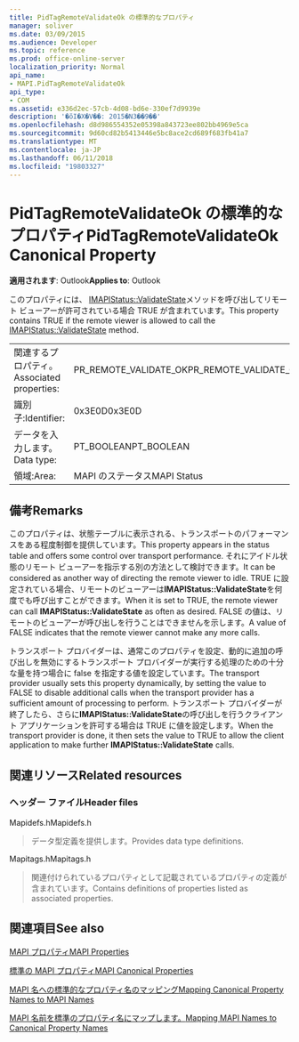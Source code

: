 ```yaml
---
title: PidTagRemoteValidateOk の標準的なプロパティ
manager: soliver
ms.date: 03/09/2015
ms.audience: Developer
ms.topic: reference
ms.prod: office-online-server
localization_priority: Normal
api_name:
- MAPI.PidTagRemoteValidateOk
api_type:
- COM
ms.assetid: e336d2ec-57cb-4d08-bd6e-330ef7d9939e
description: '�ŏI�X�V��: 2015�N3��9��'
ms.openlocfilehash: d8d986554352e05398a843723ee802bb4969e5ca
ms.sourcegitcommit: 9d60cd82b5413446e5bc8ace2cd689f683fb41a7
ms.translationtype: MT
ms.contentlocale: ja-JP
ms.lasthandoff: 06/11/2018
ms.locfileid: "19803327"
---
```

# <a name="pidtagremotevalidateok-canonical-property"></a><span data-ttu-id="8e23c-103">PidTagRemoteValidateOk の標準的なプロパティ</span><span class="sxs-lookup"><span data-stu-id="8e23c-103">PidTagRemoteValidateOk Canonical Property</span></span>

  
  
<span data-ttu-id="8e23c-104">**適用されます**: Outlook</span><span class="sxs-lookup"><span data-stu-id="8e23c-104">**Applies to**: Outlook</span></span> 
  
<span data-ttu-id="8e23c-105">このプロパティには、 [IMAPIStatus::ValidateState](imapistatus-validatestate.md)メソッドを呼び出してリモート ビューアーが許可されている場合 TRUE が含まれています。</span><span class="sxs-lookup"><span data-stu-id="8e23c-105">This property contains TRUE if the remote viewer is allowed to call the [IMAPIStatus::ValidateState](imapistatus-validatestate.md) method.</span></span> 
  
|||
|:-----|:-----|
|<span data-ttu-id="8e23c-106">関連するプロパティ。</span><span class="sxs-lookup"><span data-stu-id="8e23c-106">Associated properties:</span></span>  <br/> |<span data-ttu-id="8e23c-107">PR_REMOTE_VALIDATE_OK</span><span class="sxs-lookup"><span data-stu-id="8e23c-107">PR_REMOTE_VALIDATE_OK</span></span>  <br/> |
|<span data-ttu-id="8e23c-108">識別子:</span><span class="sxs-lookup"><span data-stu-id="8e23c-108">Identifier:</span></span>  <br/> |<span data-ttu-id="8e23c-109">0x3E0D</span><span class="sxs-lookup"><span data-stu-id="8e23c-109">0x3E0D</span></span>  <br/> |
|<span data-ttu-id="8e23c-110">データを入力します。</span><span class="sxs-lookup"><span data-stu-id="8e23c-110">Data type:</span></span>  <br/> |<span data-ttu-id="8e23c-111">PT_BOOLEAN</span><span class="sxs-lookup"><span data-stu-id="8e23c-111">PT_BOOLEAN</span></span>  <br/> |
|<span data-ttu-id="8e23c-112">領域:</span><span class="sxs-lookup"><span data-stu-id="8e23c-112">Area:</span></span>  <br/> |<span data-ttu-id="8e23c-113">MAPI のステータス</span><span class="sxs-lookup"><span data-stu-id="8e23c-113">MAPI Status</span></span>  <br/> |
   
## <a name="remarks"></a><span data-ttu-id="8e23c-114">備考</span><span class="sxs-lookup"><span data-stu-id="8e23c-114">Remarks</span></span>

<span data-ttu-id="8e23c-115">このプロパティは、状態テーブルに表示される、トランスポートのパフォーマンスをある程度制御を提供しています。</span><span class="sxs-lookup"><span data-stu-id="8e23c-115">This property appears in the status table and offers some control over transport performance.</span></span> <span data-ttu-id="8e23c-116">それにアイドル状態のリモート ビューアーを指示する別の方法として検討できます。</span><span class="sxs-lookup"><span data-stu-id="8e23c-116">It can be considered as another way of directing the remote viewer to idle.</span></span> <span data-ttu-id="8e23c-117">TRUE に設定されている場合、リモートのビューアーは**IMAPIStatus::ValidateState**を何度でも呼び出すことができます。</span><span class="sxs-lookup"><span data-stu-id="8e23c-117">When it is set to TRUE, the remote viewer can call **IMAPIStatus::ValidateState** as often as desired.</span></span> <span data-ttu-id="8e23c-118">FALSE の値は、リモートのビューアーが呼び出しを行うことはできませんを示します。</span><span class="sxs-lookup"><span data-stu-id="8e23c-118">A value of FALSE indicates that the remote viewer cannot make any more calls.</span></span> 
  
<span data-ttu-id="8e23c-119">トランスポート プロバイダーは、通常このプロパティを設定、動的に追加の呼び出しを無効にするトランスポート プロバイダーが実行する処理のための十分な量を持つ場合に false を指定する値を設定しています。</span><span class="sxs-lookup"><span data-stu-id="8e23c-119">The transport provider usually sets this property dynamically, by setting the value to FALSE to disable additional calls when the transport provider has a sufficient amount of processing to perform.</span></span> <span data-ttu-id="8e23c-120">トランスポート プロバイダーが終了したら、さらに**IMAPIStatus::ValidateState**の呼び出しを行うクライアント アプリケーションを許可する場合は TRUE に値を設定します。</span><span class="sxs-lookup"><span data-stu-id="8e23c-120">When the transport provider is done, it then sets the value to TRUE to allow the client application to make further **IMAPIStatus::ValidateState** calls.</span></span> 
  
## <a name="related-resources"></a><span data-ttu-id="8e23c-121">関連リソース</span><span class="sxs-lookup"><span data-stu-id="8e23c-121">Related resources</span></span>

### <a name="header-files"></a><span data-ttu-id="8e23c-122">ヘッダー ファイル</span><span class="sxs-lookup"><span data-stu-id="8e23c-122">Header files</span></span>

<span data-ttu-id="8e23c-123">Mapidefs.h</span><span class="sxs-lookup"><span data-stu-id="8e23c-123">Mapidefs.h</span></span>
  
> <span data-ttu-id="8e23c-124">データ型定義を提供します。</span><span class="sxs-lookup"><span data-stu-id="8e23c-124">Provides data type definitions.</span></span>
    
<span data-ttu-id="8e23c-125">Mapitags.h</span><span class="sxs-lookup"><span data-stu-id="8e23c-125">Mapitags.h</span></span>
  
> <span data-ttu-id="8e23c-126">関連付けられているプロパティとして記載されているプロパティの定義が含まれています。</span><span class="sxs-lookup"><span data-stu-id="8e23c-126">Contains definitions of properties listed as associated properties.</span></span>
    
## <a name="see-also"></a><span data-ttu-id="8e23c-127">関連項目</span><span class="sxs-lookup"><span data-stu-id="8e23c-127">See also</span></span>



[<span data-ttu-id="8e23c-128">MAPI プロパティ</span><span class="sxs-lookup"><span data-stu-id="8e23c-128">MAPI Properties</span></span>](mapi-properties.md)
  
[<span data-ttu-id="8e23c-129">標準の MAPI プロパティ</span><span class="sxs-lookup"><span data-stu-id="8e23c-129">MAPI Canonical Properties</span></span>](mapi-canonical-properties.md)
  
[<span data-ttu-id="8e23c-130">MAPI 名への標準的なプロパティ名のマッピング</span><span class="sxs-lookup"><span data-stu-id="8e23c-130">Mapping Canonical Property Names to MAPI Names</span></span>](mapping-canonical-property-names-to-mapi-names.md)
  
[<span data-ttu-id="8e23c-131">MAPI 名前を標準のプロパティ名にマップします。</span><span class="sxs-lookup"><span data-stu-id="8e23c-131">Mapping MAPI Names to Canonical Property Names</span></span>](mapping-mapi-names-to-canonical-property-names.md)

